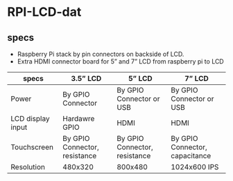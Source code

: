 # RPI-LCD-dat

## specs


- Raspberry Pi stack by pin connectors on backside of LCD.
- Extra HDMI connector board for 5” and 7” LCD from raspberry pi to LCD

| specs             | 3.5” LCD                      | 5” LCD                        | 7” LCD                         |
| ----------------- | ----------------------------- | ----------------------------- | ------------------------------ |
| Power             | By GPIO Connector             | By GPIO Connector or USB      | By GPIO Connector or USB       |
| LCD display input | Hardawre GPIO                 | HDMI                          | HDMI                           |
| Touchscreen       | By GPIO Connector, resistance | By GPIO Connector, resistance | By GPIO Connector, capacitance |
| Resolution        | 480x320                       | 800x480                       | 1024x600 IPS                   |
